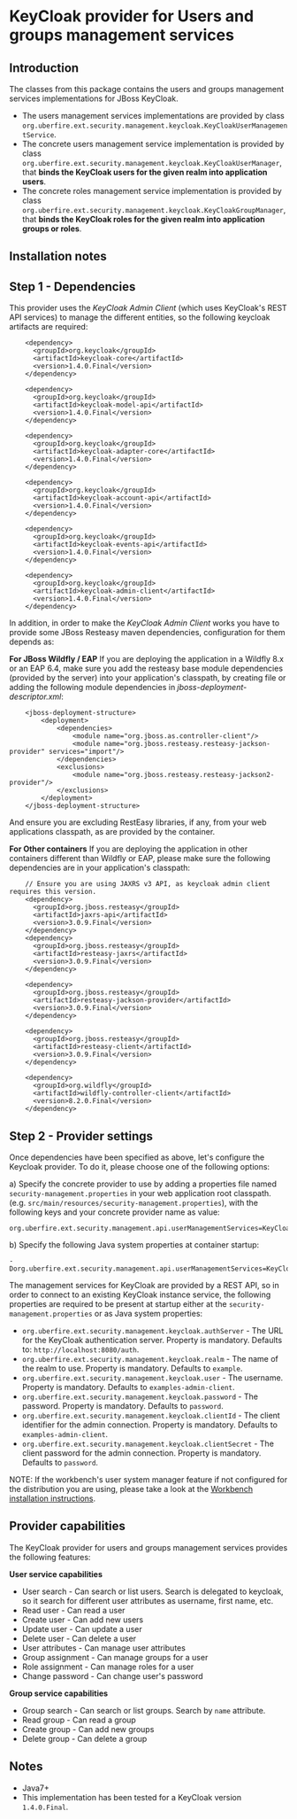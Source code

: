 KeyCloak provider for Users and groups management services
==========================================================

Introduction
------------
The classes from this package contains the users and groups management services implementations for JBoss KeyCloak.              

* The users management services implementations are provided by class `org.uberfire.ext.security.management.keycloak.KeyCloakUserManagementService`.              
* The concrete users management service implementation is provided by class `org.uberfire.ext.security.management.keycloak.KeyCloakUserManager`, that **binds the KeyCloak users for the given realm into application users**.                   
* The concrete roles management service implementation is provided by class `org.uberfire.ext.security.management.keycloak.KeyCloakGroupManager`, that **binds the KeyCloak roles for the given realm into application groups or roles**.                   

Installation notes
------------------

Step 1 - Dependencies
---------------------

This provider uses the *KeyCloak Admin Client* (which uses KeyCloak's REST API services) to manage the different entities, so the following keycloak artifacts are required:                         

        <dependency>
          <groupId>org.keycloak</groupId>
          <artifactId>keycloak-core</artifactId>
          <version>1.4.0.Final</version>
        </dependency>
        
        <dependency>
          <groupId>org.keycloak</groupId>
          <artifactId>keycloak-model-api</artifactId>
          <version>1.4.0.Final</version>
        </dependency>
        
        <dependency>
          <groupId>org.keycloak</groupId>
          <artifactId>keycloak-adapter-core</artifactId>
          <version>1.4.0.Final</version>
        </dependency>
        
        <dependency>
          <groupId>org.keycloak</groupId>
          <artifactId>keycloak-account-api</artifactId>
          <version>1.4.0.Final</version>
        </dependency>
        
        <dependency>
          <groupId>org.keycloak</groupId>
          <artifactId>keycloak-events-api</artifactId>
          <version>1.4.0.Final</version>
        </dependency>
        
        <dependency>
          <groupId>org.keycloak</groupId>
          <artifactId>keycloak-admin-client</artifactId>
          <version>1.4.0.Final</version>
        </dependency>
                                               

In addition, in order to make the *KeyCloak Admin Client* works you have to provide some JBoss Resteasy maven dependencies, configuration for them depends as:                

**For JBoss Wildfly / EAP**
If you are deploying the application in a Wildfly 8.x or an EAP 6.4, make sure you add the resteasy base module dependencies (provided by the server) into your application's classpath, 
 by creating file or adding the following module dependencies in *jboss-deployment-descriptor.xml*:                                   

        <jboss-deployment-structure>
            <deployment>
                <dependencies>
                    <module name="org.jboss.as.controller-client"/>
                    <module name="org.jboss.resteasy.resteasy-jackson-provider" services="import"/>
                </dependencies>
                <exclusions>
                    <module name="org.jboss.resteasy.resteasy-jackson2-provider"/>
                </exclusions>
            </deployment>
        </jboss-deployment-structure>

And ensure you are excluding RestEasy libraries, if any, from your web applications classpath, as are provided by the container.                   

**For Other containers**
If you are deploying the application in other containers different than Wildfly or EAP, please make sure the following dependencies are in your application's classpath:                     

        // Ensure you are using JAXRS v3 API, as keycloak admin client requires this version.
        <dependency>
          <groupId>org.jboss.resteasy</groupId>
          <artifactId>jaxrs-api</artifactId>
          <version>3.0.9.Final</version>
        </dependency>
        <dependency>
          <groupId>org.jboss.resteasy</groupId>
          <artifactId>resteasy-jaxrs</artifactId>
          <version>3.0.9.Final</version>
        </dependency>
        
        <dependency>
          <groupId>org.jboss.resteasy</groupId>
          <artifactId>resteasy-jackson-provider</artifactId>
          <version>3.0.9.Final</version>
        </dependency>
    
        <dependency>
          <groupId>org.jboss.resteasy</groupId>
          <artifactId>resteasy-client</artifactId>
          <version>3.0.9.Final</version>
        </dependency>
        
        <dependency>
          <groupId>org.wildfly</groupId>
          <artifactId>wildfly-controller-client</artifactId>
          <version>8.2.0.Final</version>  
        </dependency>

Step 2 - Provider settings
--------------------------

Once dependencies have been specified as above, let's configure the Keycloak provider. To do it, please choose one of the following options:               

a) Specify the concrete provider to use by adding a properties file named `security-management.properties` in your web application root classpath. 
(e.g. `src/main/resources/security-management.properties`), with the following keys and your concrete provider name as value:                               

    org.uberfire.ext.security.management.api.userManagementServices=KeyCloakUserManagementService


b) Specify the following Java system properties at container startup:        

    -Dorg.uberfire.ext.security.management.api.userManagementServices=KeyCloakUserManagementService

The management services for KeyCloak are provided by a REST API, so in order to connect to an existing KeyCloak instance service, the following properties are required to be present at startup either at the `security-management.properties` or as Java system properties:                 

* `org.uberfire.ext.security.management.keycloak.authServer` - The URL for the KeyCloak authentication server. Property is mandatory. Defaults to: `http://localhost:8080/auth`.                  
* `org.uberfire.ext.security.management.keycloak.realm` - The name of the realm to use. Property is mandatory. Defaults to `example`.                   
* `org.uberfire.ext.security.management.keycloak.user` - The username. Property is mandatory. Defaults to `examples-admin-client`.                      
* `org.uberfire.ext.security.management.keycloak.password` - The password. Property is mandatory. Defaults to `password`.                             
* `org.uberfire.ext.security.management.keycloak.clientId` - The client identifier for the admin connection. Property is mandatory. Defaults to `examples-admin-client`.                                        
* `org.uberfire.ext.security.management.keycloak.clientSecret` - The client password for the admin connection. Property is mandatory. Defaults to `password`.                  

NOTE: If the workbench's user system manager feature if not configured for the distribution you are using, please take a look at the [Workbench installation instructions](../uberfire-security-management-client-wb/README.md).                        

Provider capabilities
---------------------
The KeyCloak provider for users and groups management services provides the following features:                   

**User service capabilities**
* User search - Can search or list users. Search is delegated to keycloak, so it search for different user attributes as username, first name, etc.         
* Read user - Can read a user            
* Create user - Can add new users            
* Update user - Can update a user            
* Delete user - Can delete a user            
* User attributes - Can manage user attributes            
* Group assignment - Can manage groups for a user            
* Role assignment - Can manage roles for a user            
* Change password - Can change user's password            

**Group service capabilities**
* Group search - Can search or list groups. Search by `name` attribute.             
* Read group - Can read a group            
* Create group - Can add new groups            
* Delete group - Can delete a group            

Notes
-----
* Java7+                   
* This implementation has been tested for a KeyCloak version `1.4.0.Final`.                
